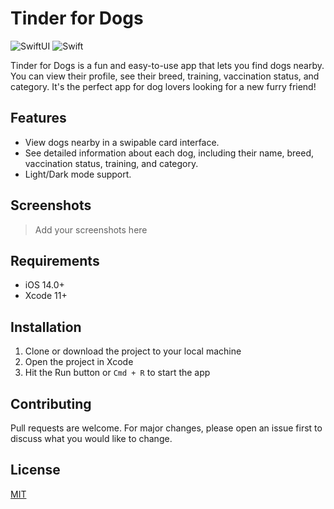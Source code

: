 # Tinder for Dogs

![SwiftUI](https://img.shields.io/badge/-SwiftUI-000?&logo=SwiftUI)
![Swift](https://img.shields.io/badge/-Swift-000?&logo=Swift)

Tinder for Dogs is a fun and easy-to-use app that lets you find dogs nearby. You can view their profile, see their breed, training, vaccination status, and category. It's the perfect app for dog lovers looking for a new furry friend!

## Features

- View dogs nearby in a swipable card interface.
- See detailed information about each dog, including their name, breed, vaccination status, training, and category.
- Light/Dark mode support.

## Screenshots

> Add your screenshots here

## Requirements

- iOS 14.0+
- Xcode 11+

## Installation

1. Clone or download the project to your local machine
2. Open the project in Xcode
3. Hit the Run button or `Cmd + R` to start the app

## Contributing

Pull requests are welcome. For major changes, please open an issue first to discuss what you would like to change.

## License

[MIT](https://choosealicense.com/licenses/mit/)

